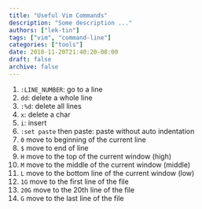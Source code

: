 ```yaml
---
title: "Useful Vim Commands"
description: "Some description ..."
authors: ["lek-tin"]
tags: ["vim", "command-line"]
categories: ["tools"]
date: 2018-11-20T21:40:20-08:00
draft: false
archive: false
---
```

1. `:LINE_NUMBER`: go to a line
2. `dd`: delete a whole line
3. `:%d`: delete all lines
4. `x`: delete a char
5. `i`: insert
6. `:set paste` then paste: paste without auto indentation
7. `0`	move to beginning of the current line
8. `$`	move to end of line
9. `H`	move to the top of the current window (high)
10. `M`	move to the middle of the current window (middle)
11. `L`	move to the bottom line of the current window (low)
12. `1G`	move to the first line of the file
13. `20G`	move to the 20th line of the file
14. `G`	move to the last line of the file

